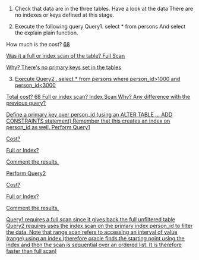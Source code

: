 1. Check that data are in the three tables. Have a look at the data There are no indexes or keys defined at this stage.

2. Execute the following query Query1.  select * from persons And select the explain plain function.

How much is the cost? <u> 68

Was it a full or index scan of the table? <u>Full Scan

Why? <u>There's no primary keys set in the tables

3. Execute Query2 . select * from persons where person_id>1000 and person_id<3000

Total cost? <u> 68
Full or index scan? <u>Index Scan
Why?
Any difference with the previous query?

Define a primary key over person_id (using an ALTER TABLE … ADD CONSTRAINTS statement) Remember that this creates an index on person_id as well. Perform Query1

Cost?

Full or Index?

Comment the results.

Perform Query2

Cost?

Full or Index?

Comment the results.

Query1 requires a full scan since it gives back the full unfiltered table Query2 requires uses the index scan on the primary index person_id to filter the data. Note that range scan refers to accessing an interval of value (range) using an index (therefore oracle finds the starting point using the index and then the scan is sequential over an ordered list. It is therefore faster than full scan)
